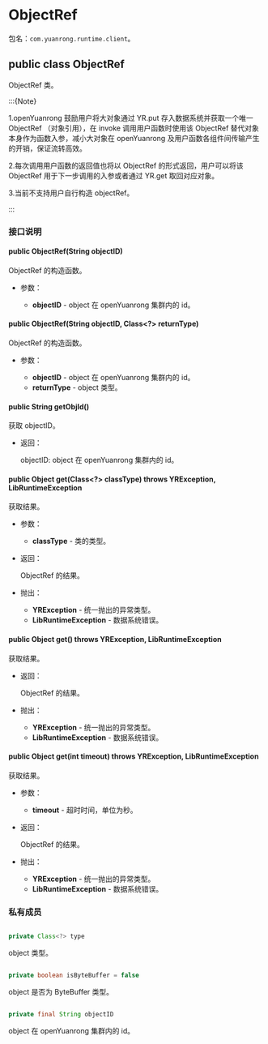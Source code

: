 # ObjectRef

包名：`com.yuanrong.runtime.client`。

## public class ObjectRef

ObjectRef 类。

:::{Note}

1.openYuanrong 鼓励用户将大对象通过 YR.put 存入数据系统并获取一个唯一 ObjectRef （对象引用），在 invoke 调用用户函数时使用该 ObjectRef 替代对象本身作为函数入参，减小大对象在 openYuanrong 及用户函数各组件间传输产生的开销，保证流转高效。

2.每次调用用户函数的返回值也将以 ObjectRef 的形式返回，用户可以将该 ObjectRef 用于下一步调用的入参或者通过 YR.get 取回对应对象。

3.当前不支持用户自行构造 objectRef。

:::

### 接口说明

#### public ObjectRef(String objectID)

ObjectRef 的构造函数。

- 参数：

   - **objectID** - object 在 openYuanrong 集群内的 id。

#### public ObjectRef(String objectID, Class<?> returnType)

ObjectRef 的构造函数。

- 参数：

   - **objectID** - object 在 openYuanrong 集群内的 id。
   - **returnType** - object 类型。

#### public String getObjId()

获取 objectID。

- 返回：

    objectID: object 在 openYuanrong 集群内的 id。

#### public Object get(Class<?> classType) throws YRException, LibRuntimeException

获取结果。

- 参数：

   - **classType** - 类的类型。

- 返回：

    ObjectRef 的结果。

- 抛出：

   - **YRException** - 统一抛出的异常类型。
   - **LibRuntimeException** - 数据系统错误。

#### public Object get() throws YRException, LibRuntimeException

获取结果。

- 返回：

    ObjectRef 的结果。

- 抛出：

   - **YRException** - 统一抛出的异常类型。
   - **LibRuntimeException** - 数据系统错误。

#### public Object get(int timeout) throws YRException, LibRuntimeException

获取结果。

- 参数：

   - **timeout** - 超时时间，单位为秒。

- 返回：

    ObjectRef 的结果。

- 抛出：

   - **YRException** - 统一抛出的异常类型。
   - **LibRuntimeException** - 数据系统错误。

### 私有成员

``` java

private Class<?> type
```

object 类型。

``` java

private boolean isByteBuffer = false
```

object 是否为 ByteBuffer 类型。

``` java

private final String objectID
```

object 在 openYuanrong 集群内的 id。
